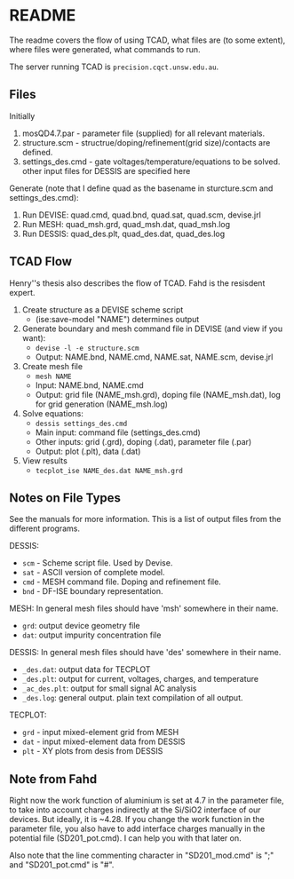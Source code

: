 README
============

The readme covers the flow of using TCAD, what files are (to some extent), where
files were generated, what commands to run.

The server running TCAD is `precision.cqct.unsw.edu.au`.

Files
------------

Initially
1. mosQD4.7.par - parameter file (supplied) for all relevant materials.
2. structure.scm - structrue/doping/refinement(grid size)/contacts are defined.
3. settings_des.cmd - gate voltages/temperature/equations to be solved. other
   input files for DESSIS are specified here

Generate (note that I define quad as the basename in sturcture.scm and
settings_des.cmd):
1. Run DEVISE: quad.cmd, quad.bnd, quad.sat, quad.scm, devise.jrl
2. Run MESH: quad_msh.grd, quad_msh.dat, quad_msh.log
3. Run DESSIS: quad_des.plt, quad_des.dat, quad_des.log

TCAD Flow
--------------
Henry''s thesis also describes the flow of TCAD. Fahd is the resisdent expert.

1. Create structure as a DEVISE scheme script
    * (ise:save-model "NAME") determines output
2. Generate boundary and mesh command file in DEVISE (and view if you want):
    * `devise -l -e structure.scm`
    * Output: NAME.bnd, NAME.cmd, NAME.sat, NAME.scm, devise.jrl
3. Create mesh file
    * `mesh NAME`
    * Input: NAME.bnd, NAME.cmd
    * Output: grid file (NAME_msh.grd), doping file (NAME_msh.dat), log for grid
      generation (NAME_msh.log)
4. Solve equations:
    * `dessis settings_des.cmd`
    * Main input: command file (settings_des.cmd)
    * Other inputs: grid (.grd), doping (.dat), parameter file (.par)
    * Output: plot (.plt), data (.dat)
5. View results
    * `tecplot_ise NAME_des.dat NAME_msh.grd`

Notes on File Types
-------------------

See the manuals for more information. This is a list of output files from the
different programs.

DESSIS:
* `scm` - Scheme script file. Used by Devise.
* `sat` - ASCII version of complete model.
* `cmd` - MESH command file. Doping and refinement file.
* `bnd` - DF-ISE boundary representation.

MESH:
In general mesh files should have 'msh' somewhere in their name.
* `grd`: output device geometry file
* `dat`: output impurity concentration file

DESSIS:
In general mesh files should have 'des' somewhere in their name.
* `_des.dat`: output data for TECPLOT
* `_des.plt`: output for current, voltages, charges, and temperature
* `_ac_des.plt`: output for small signal AC analysis
* `_des.log`: general output. plain text compilation of all output.

TECPLOT:
* `grd` - input mixed-element grid from MESH
* `dat` - input mixed-element data from DESSIS
* `plt` - XY plots from desis from DESSIS

Note from Fahd
----------------------
Right now the work function of aluminium is set at 4.7 in the parameter file, to
take into account charges indirectly at the Si/SiO2 interface of our devices.
But ideally, it is ~4.28. If you change the work function in the parameter file,
you also have to add interface charges manually in the potential file
(SD201_pot.cmd). I can help you with that later on.

Also note that the line commenting character in "SD201_mod.cmd" is ";" and
"SD201_pot.cmd" is "#".
